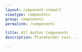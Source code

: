 ```yaml
---
layout: component-viewall
viewtype: components
group: components
permalink: /components

title: All Author Components
description: Placeholder text...

---
```

